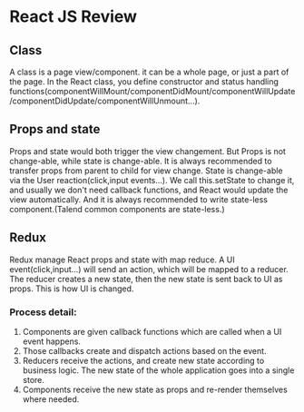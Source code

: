 # React JS Review


## Class
A class is a page view/component. it can be a whole page, or just a part of the page. In the React class, you define constructor and status handling functions(componentWillMount/componentDidMount/componentWillUpdate/componentDidUpdate/componentWillUnmount...).

## Props and state
Props and state would both trigger the view changement.
But Props is not change-able, while state is change-able.
It is always recommended to transfer props from parent to child for view change.
State is change-able via the User reaction(click,input events...). We call this.setState to change it, and usually we don't need callback functions, and React would update the view automatically.
And it is always recommended to write state-less component.(Talend common components are state-less.)

## Redux
Redux manage React props and state with map reduce.
A UI event(click,input...) will send an action, which will be mapped to a reducer. The reducer creates a new state, then the new state is sent back to UI as props. This is how UI is changed.

### Process detail:
1. Components are given callback functions which are called when a UI event happens.
2. Those callbacks create and dispatch actions based on the event.
3. Reducers receive the actions, and create new state according to business logic. The new state of the whole application goes into a single store.
4. Components receive the new state as props and re-render themselves where needed.